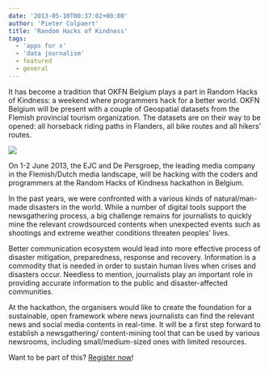 ```yaml
---
date: '2013-05-10T00:37:02+00:00'
author: 'Pieter Colpaert'
title: 'Random Hacks of Kindness'
tags:
  - 'apps for x'
  - 'data journalism'
  - featured
  - general
---
```


It has become a tradition that OKFN Belgium plays a part in Random Hacks of Kindness: a weekend where programmers hack for a better world. OKFN Belgium will be present with a couple of Geospatial datasets from the Flemish provincial tourism organization. The datasets are on their way to be opened: all horseback riding paths in Flanders, all bike routes and all hikers’ routes.

![](logo2.png)

On 1-2 June 2013, the EJC and De Persgroep, the leading media company in the Flemish/Dutch media landscape, will be hacking with the coders and programmers at the Random Hacks of Kindness hackathon in Belgium.

In the past years, we were confronted with a various kinds of natural/man-made disasters in the world. While a number of digital tools support the newsgathering process, a big challenge remains for journalists to quickly mine the relevant crowdsourced contents when unexpected events such as shootings and extreme weather conditions threaten peoples’ lives.

Better communication ecosystem would lead into more effective process of disaster mitigation, preparedness, response and recovery. Information is a commodity that is needed in order to sustain human lives when crises and disasters occur. Needless to mention, journalists play an important role in providing accurate information to the public and disaster-affected communities.

At the hackathon, the organisers would like to create the foundation for a sustainable, open framework where news journalists can find the relevant news and social media contents in real-time. It will be a first step forward to establish a newsgathering/ content-mining tool that can be used by various newsrooms, including small/medium-sized ones with limited resources.

Want to be part of this? [Register now](http://rhokbelgium-june2013.eventbrite.com/)!
